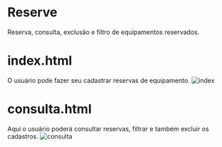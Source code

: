# Reserve
Reserva, consulta, exclusão e filtro de equipamentos reservados.
# index.html
O usuário pode fazer seu cadastrar reservas de equipamento.
![index](https://user-images.githubusercontent.com/39635734/41509918-ddfd34f8-7231-11e8-8f99-9d6ea43848de.jpg)
# consulta.html
Aqui o usuário poderá consultar reservas, filtrar e também excluir os cadastros.
![consulta](https://user-images.githubusercontent.com/39635734/41509972-e4b687e4-7232-11e8-8059-0cd1e348844f.jpg)